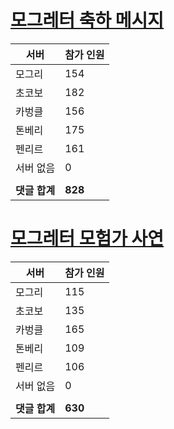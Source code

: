 # [모그레터 축하 메시지](./Event250701_v7_2_10th_moogleletter0.md)

|서버|참가 인원|
|-|-|
|모그리|154|
|초코보|182|
|카벙클|156|
|톤베리|175|
|펜리르|161|
|서버 없음|0|
|||
|**댓글 합계**|**828**|


# [모그레터 모험가 사연](./Event250701_v7_2_10th_moogleletter1.md)

|서버|참가 인원|
|-|-|
|모그리|115|
|초코보|135|
|카벙클|165|
|톤베리|109|
|펜리르|106|
|서버 없음|0|
|||
|**댓글 합계**|**630**|


